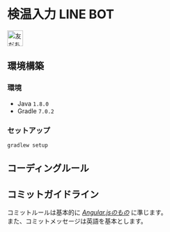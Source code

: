 # 検温入力 LINE BOT
<a href="https://lin.ee/ZNs4VXX"><img src="https://scdn.line-apps.com/n/line_add_friends/btn/ja.png" alt="友だち追加" height="36" border="0"></a>
## 環境構築
### 環境
- Java `1.8.0`
- Gradle `7.0.2`
### セットアップ
`gradlew setup`

## コーディングルール

## コミットガイドライン
コミットルールは基本的に *[Angular.jsのもの](https://github.com/angular/angular.js/blob/master/DEVELOPERS.md#-git-commit-guidelines)* に準じます。  
また、コミットメッセージは英語を基本とします。